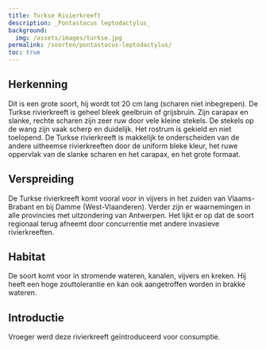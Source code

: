 ```yaml
---
title: Turkse Rivierkreeft
description: _Pontastacus leptodactylus_
background:
  img: /assets/images/turkse.jpg
permalink: /soorten/pontastacus-leptodactylus/
toc: true
---
```

## Herkenning
Dit is een grote soort, hij wordt tot 20 cm lang (scharen niet inbegrepen). De Turkse rivierkreeft is geheel bleek geelbruin of grijsbruin. Zijn carapax en slanke, rechte scharen zijn zeer ruw door vele kleine stekels. De stekels op de wang zijn vaak scherp en duidelijk. Het rostrum is gekield en niet toelopend. De Turkse rivierkreeft is makkelijk te onderscheiden van de andere uitheemse rivierkreeften door de uniform bleke kleur, het ruwe oppervlak van de slanke scharen en het carapax,  en het grote formaat.

## Verspreiding
De Turkse rivierkreeft komt vooral voor in vijvers in het zuiden van Vlaams-Brabant en bij Damme (West-Vlaanderen). Verder zijn er waarnemingen in alle provincies met uitzondering van Antwerpen. Het lijkt er op dat de soort regionaal terug afneemt door concurrentie met andere invasieve rivierkreeften.

## Habitat
De soort komt voor in stromende wateren, kanalen, vijvers en kreken. Hij heeft een hoge zouttolerantie en kan ook aangetroffen worden in brakke wateren.

## Introductie
Vroeger werd deze rivierkreeft geïntroduceerd voor consumptie.

